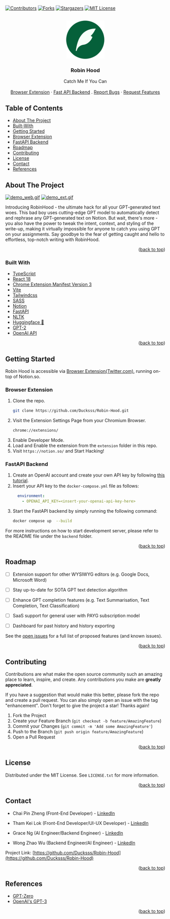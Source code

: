 <br />
<div id="top"></div>

<!-- PROJECT SHIELDS -->
<!--
*** I'm using markdown "reference style" links for readability.
*** Reference links are enclosed in brackets [ ] instead of parentheses ( ).
*** See the bottom of this document for the declaration of the reference variables
*** for contributors-url, forks-url, etc. This is an optional, concise syntax you may use.
*** https://www.markdownguide.org/basic-syntax/#reference-style-links
-->
[![Contributors](https://img.shields.io/github/contributors/Ducksss/Robin-Hood.svg)][contributors-url]
[![Forks](https://img.shields.io/github/forks/Ducksss/Robin-Hood.svg)][forks-url]
[![Stargazers](https://img.shields.io/github/stars/Ducksss/Robin-Hood.svg)][stars-url]
[![MIT License](https://img.shields.io/github/license/Ducksss/Robin-Hood.svg)][license-url]


<!-- PROJECT LOGO -->
<br />
<div align="center">
  <a href="https://github.com/Ducksss/Robin-Hood">
    <img src="assets/robin-hood-bg.png" alt="Logo" width="120" height="120">
  </a>

<h3 align="center">Robin Hood</h3>

  <p align="center">
    Catch Me If You Can
    <br />
    <br />
    <a href="#browser-extension">Browser Extension</a>
    ·
    <a href="#fastapi-backend">Fast API Backend</a>
    .
    <a href="https://github.com/Ducksss/Robin-Hood/issues">Report Bugs</a>
    ·
    <a href="https://github.com/Ducksss/Robin-Hood/issues">Request Features</a>
  </p>
</div>


<!-- TABLE OF CONTENTS -->
## Table of Contents
- [About The Project](#about-the-project)
- [Built-With](#built-with)
- [Getting Started](#getting-started)
- [Browser Extension](#browser-extension)
- [FastAPI Backend](#fastapi-backend)
- [Roadmap](#roadmap)
- [Contributing](#contributing)
- [License](#license)
- [Contact](#contact)
- [References](#references)


<!-- ABOUT THE PROJECT -->
## About The Project
<a href="#about-the-project"></a>
<a href="https://Robin-Hood-c9549.web.app/"><img src="assets/demo_web.gif" alt="demo_web.gif"></a>
<a href="https://github.com/Ducksss/Robin-Hood/blob/main/README.md#browser-extension"><img src="assets/demo_ext.gif" alt="demo_ext.gif"></a>

Introducing RobinHood - the ultimate hack for all your GPT-generated text woes. This bad boy uses cutting-edge GPT model to automatically detect and rephrase any GPT-generated text on Notion. But wait, there's more - you also have the power to tweak the intent, context, and styling of the write-up, making it virtually impossible for anyone to catch you using GPT on your assignments. Say goodbye to the fear of getting caught and hello to effortless, top-notch writing with RobinHood.

<p align="right">(<a href="#top">back to top</a>)</p>



### Built With
<a href="#built-with"></a>

* [TypeScript](https://www.typescriptlang.org/)
* [React 18](https://reactjs.org/)
* [Chrome Extension Manifest Version 3](https://developer.chrome.com/docs/extensions/mv3/intro/)
* [Vite](https://vitejs.dev/)
* [Tailwindcss](https://tailwindcss.com/)
* [SASS](https://sass-lang.com/)
* [Notion](https://notion.so)
* [FastAPI](https://fastapi.tiangolo.com/)
* [NLTK](https://www.nltk.org/)
* [Huggingface 🤗](https://huggingface.co/)
* [GPT-2](https://github.com/openai/gpt-2)
* [OpenAI API](https://openai.com/api/)


<p align="right">(<a href="#top">back to top</a>)</p>



<!-- GETTING STARTED -->
## Getting Started

Robin Hood is accessible via [Browser Extension(Twitter.com)](https://github.com/Ducksss/Robin-Hood/tree/main/extension), running on-top of Notion.so.

### Browser Extension
<a href="#fastapi-backend"></a>

1. Clone the repo.
   ```sh
   git clone https://github.com/Ducksss/Robin-Hood.git
   ```
2. Visit the Extension Settings Page from your Chromium Browser.
   ```sh
   chrome://extensions/
   ```
3. Enable Developer Mode.
4. Load and Enable the extension from the `extension` folder in this repo.
5. Visit `https://notion.so/` and Start Hacking!

### FastAPI Backend
<a href="#fastapi-backend"></a>

1. Create an OpenAI account and create your own API key by following [this tutorial](https://elephas.app/blog/how-to-create-openai-api-keys-cl5c4f21d281431po7k8fgyol0).
2. Insert your API key to the `docker-compose.yml` file as follows:
    ```yaml
      environment:
        - OPENAI_API_KEY=<insert-your-openai-api-key-here>
    ```
3. Start the FastAPI backend by simply running the following command:
    ```bash
    docker compose up  --build
    ```

For more instructions on how to start development server, please refer to the README file under the `backend` folder.

<p align="right">(<a href="#top">back to top</a>)</p>


<!-- ROADMAP -->
## Roadmap
- [ ] Extension support for other WYSIWYG editors (e.g. Google Docs, Microsoft Word)
- [ ] Stay up-to-date for SOTA GPT text detection algorithm
- [ ] Enhance GPT completion features (e.g. Text Summarisation, Text Completion, Text Classification)
- [ ] SaaS support for general user with PAYG subscription model
- [ ] Dashboard for past history and history exporting


See the [open issues](https://github.com/Ducksss/Robin-Hood/issues) for a full list of proposed features (and known issues).

<p align="right">(<a href="#top">back to top</a>)</p>



<!-- CONTRIBUTING -->
## Contributing

Contributions are what make the open source community such an amazing place to learn, inspire, and create. Any contributions you make are **greatly appreciated**.

If you have a suggestion that would make this better, please fork the repo and create a pull request. You can also simply open an issue with the tag "enhancement".
Don't forget to give the project a star! Thanks again!

1. Fork the Project
2. Create your Feature Branch (`git checkout -b feature/AmazingFeature`)
3. Commit your Changes (`git commit -m 'Add some AmazingFeature'`)
4. Push to the Branch (`git push origin feature/AmazingFeature`)
5. Open a Pull Request

<p align="right">(<a href="#top">back to top</a>)</p>



<!-- LICENSE -->
## License

Distributed under the MIT License. See `LICENSE.txt` for more information.

<p align="right">(<a href="#top">back to top</a>)</p>



<!-- CONTACT -->
## Contact

- Chai Pin Zheng (Front-End Developer) - [LinkedIn](https://www.linkedin.com/in/chai-pin-zheng-5610921aa/)

- Tham Kei Lok (Front-End Developer/UI-UX Developer) - [LinkedIn](https://www.linkedin.com/in/thamkeilok/)

- Grace Ng (AI Engineer/Backend Engineer) - [LinkedIn](https://www.linkedin.com/in/grace-ng-48832821a/)

- Wong Zhao Wu (Backend Engineer/AI Engineer) - [LinkedIn](https://www.linkedin.com/in/zhao-wu-wong/)

Project Link: [https://github.com/Ducksss/Robin-Hood](https://github.com/Ducksss/Robin-Hood)

<p align="right">(<a href="#top">back to top</a>)</p>

<!-- References -->
## References

- [GPT-Zero](https://etedward-gptzero-main-zqgfwb.streamlit.app/)
- [OpenAI's GPT-3](https://openai.com/api/)

<p align="right">(<a href="#top">back to top</a>)</p>


<!-- MARKDOWN LINKS & IMAGES -->
<!-- https://www.markdownguide.org/basic-syntax/#reference-style-links -->
[contributors-shield]: https://img.shields.io/github/contributors/Ducksss/Robin-Hood.svg?style=for-the-badge
[contributors-url]: https://github.com/Ducksss/Robin-Hood/graphs/contributors
[forks-shield]: https://img.shields.io/github/forks/Ducksss/Robin-Hood.svg?style=for-the-badge
[forks-url]: https://github.com/Ducksss/Robin-Hood/network/members
[stars-shield]: https://img.shields.io/github/stars/Ducksss/Robin-Hood.svg?style=for-the-badge
[stars-url]: https://github.com/Ducksss/Robin-Hood/stargazers
[issues-shield]: https://img.shields.io/github/issues/Ducksss/Robin-Hood.svg?style=for-the-badge
[issues-url]: https://github.com/Ducksss/Robin-Hood/issues
[license-shield]: https://img.shields.io/github/license/Ducksss/Robin-Hood.svg?style=for-the-badge
[license-url]: https://github.com/Ducksss/FakeNews/blob/main/LICENSE
[linkedin-shield]: https://img.shields.io/badge/-LinkedIn-black.svg?style=for-the-badge&logo=linkedin&colorB=555
[linkedin-url]: https://linkedin.com/in/linkedin_username
[product-screenshot]: images/screenshot.png
